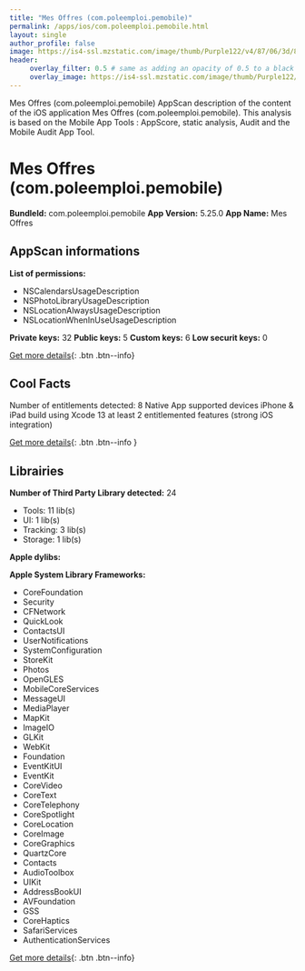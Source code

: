 ```yaml
---
title: "Mes Offres (com.poleemploi.pemobile)"
permalink: /apps/ios/com.poleemploi.pemobile.html
layout: single
author_profile: false
image: https://is4-ssl.mzstatic.com/image/thumb/Purple122/v4/87/06/3d/87063dc1-00f0-9a76-6f02-edf8f8f95dbe/AppIcon-0-0-1x_U007emarketing-0-0-0-6-0-0-P3-0-0-0-GLES2_U002c0-512MB-85-220-0-0.png/512x512bb.jpg
header: 
     overlay_filter: 0.5 # same as adding an opacity of 0.5 to a black background
     overlay_image: https://is4-ssl.mzstatic.com/image/thumb/Purple122/v4/87/06/3d/87063dc1-00f0-9a76-6f02-edf8f8f95dbe/AppIcon-0-0-1x_U007emarketing-0-0-0-6-0-0-P3-0-0-0-GLES2_U002c0-512MB-85-220-0-0.png/512x512bb.jpg
---
```

Mes Offres (com.poleemploi.pemobile) AppScan description of the content of the iOS application Mes Offres (com.poleemploi.pemobile). This analysis is based on the Mobile App Tools : AppScore, static analysis, Audit and the Mobile Audit App Tool.

# Mes Offres (com.poleemploi.pemobile)

**BundleId:** com.poleemploi.pemobile
**App Version:** 5.25.0
**App Name:** Mes Offres


## AppScan informations 

**List of permissions:** 
- NSCalendarsUsageDescription
- NSPhotoLibraryUsageDescription
- NSLocationAlwaysUsageDescription
- NSLocationWhenInUseUsageDescription
  
  
**Private keys:** 32
**Public keys:** 5
**Custom keys:** 6
**Low securit keys:** 0
  
[Get more details](/pricing.html){: .btn .btn--info}

## Cool Facts

Number of entitlements detected: 8
Native App
supported devices iPhone & iPad
build using Xcode 13
at least 2 entitlemented features (strong iOS integration)
  
[Get more details](/pricing.html){: .btn .btn--info }

## Librairies 
**Number of Third Party Library detected:** 24
- Tools: 11 lib(s)
- UI: 1 lib(s)
- Tracking: 3 lib(s)
- Storage: 1 lib(s)


**Apple dylibs:**


**Apple System Library Frameworks:**
- CoreFoundation
- Security
- CFNetwork
- QuickLook
- ContactsUI
- UserNotifications
- SystemConfiguration
- StoreKit
- Photos
- OpenGLES
- MobileCoreServices
- MessageUI
- MediaPlayer
- MapKit
- ImageIO
- GLKit
- WebKit
- Foundation
- EventKitUI
- EventKit
- CoreVideo
- CoreText
- CoreTelephony
- CoreSpotlight
- CoreLocation
- CoreImage
- CoreGraphics
- QuartzCore
- Contacts
- AudioToolbox
- UIKit
- AddressBookUI
- AVFoundation
- GSS
- CoreHaptics
- SafariServices
- AuthenticationServices


  
[Get more details](/pricing.html){: .btn .btn--info}

